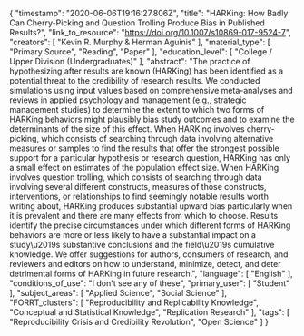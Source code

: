 {
    "timestamp": "2020-06-06T19:16:27.806Z",
    "title": "HARKing: How Badly Can Cherry-Picking and Question Trolling Produce Bias in Published Results?",
    "link_to_resource": "https://doi.org/10.1007/s10869-017-9524-7",
    "creators": [
        "Kevin R. Murphy & Herman Aguinis"
    ],
    "material_type": [
        "Primary Source",
        "Reading",
        "Paper"
    ],
    "education_level": [
        "College / Upper Division (Undergraduates)"
    ],
    "abstract": "The practice of hypothesizing after results are known (HARKing) has been identified as a potential threat to the credibility of research results. We conducted simulations using input values based on comprehensive meta-analyses and reviews in applied psychology and management (e.g., strategic management studies) to determine the extent to which two forms of HARKing behaviors might plausibly bias study outcomes and to examine the determinants of the size of this effect. When HARKing involves cherry-picking, which consists of searching through data involving alternative measures or samples to find the results that offer the strongest possible support for a particular hypothesis or research question, HARKing has only a small effect on estimates of the population effect size. When HARKing involves question trolling, which consists of searching through data involving several different constructs, measures of those constructs, interventions, or relationships to find seemingly notable results worth writing about, HARKing produces substantial upward bias particularly when it is prevalent and there are many effects from which to choose. Results identify the precise circumstances under which different forms of HARKing behaviors are more or less likely to have a substantial impact on a study\u2019s substantive conclusions and the field\u2019s cumulative knowledge. We offer suggestions for authors, consumers of research, and reviewers and editors on how to understand, minimize, detect, and deter detrimental forms of HARKing in future research.",
    "language": [
        "English"
    ],
    "conditions_of_use": "I don't see any of these",
    "primary_user": [
        "Student"
    ],
    "subject_areas": [
        "Applied Science",
        "Social Science"
    ],
    "FORRT_clusters": [
        "Reproducibility and Replicability Knowledge",
        "Conceptual and Statistical Knowledge",
        "Replication Research"
    ],
    "tags": [
        "Reproducibility Crisis and Credibility Revolution",
        "Open Science"
    ]
}
